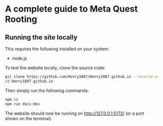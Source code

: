 # A complete guide to Meta Quest Rooting

## Running the site locally

This requires the following installed on your system:
- node.js

To test the website locally, clone the source code:

```sh
git clone https://github.com/Henry1887/Henry1887.github.io --recurse-submodules
cd Henry1887.github.io
```

Then simply run the following commands:

```sh
npm ci
npm run docs:dev
```

The website should now be running on http://127.0.0.1:5173/ (or a port shown on the terminal).
